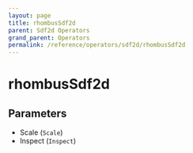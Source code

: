 ```yaml
---
layout: page
title: rhombusSdf2d
parent: Sdf2d Operators
grand_parent: Operators
permalink: /reference/operators/sdf2d/rhombusSdf2d
---
```


# rhombusSdf2d

## Parameters

* Scale (`Scale`)
* Inspect (`Inspect`)
